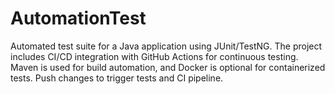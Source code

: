 # AutomationTest
Automated test suite for a Java application using JUnit/TestNG. The project includes CI/CD integration with GitHub Actions for continuous testing. Maven is used for build automation, and Docker is optional for containerized tests. Push changes to trigger tests and CI pipeline.
